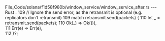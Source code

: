 File_Code/solana/f1d58f980b/window_service/window_service_after.rs --- Rust
  .                                                                                                                                                          109         // Ignore the send error, as the retransmit is optional (e.g. replicators don't retransmit)
109         match retransmit.send(packets) {                                                                                                                 110         let _ = retransmit.send(packets);
110             Ok(_) => Ok(()),                                                                                                                                 
111             Err(e) => Err(e),                                                                                                                                
112         }?;                                                                                                                                                  

